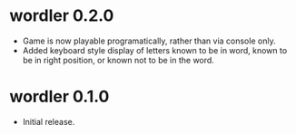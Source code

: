 # wordler 0.2.0

- Game is now playable programatically, rather than via console only.
- Added keyboard style display of letters known to be in word, known to be in 
  right position, or known not to be in the word.

# wordler 0.1.0

- Initial release.
